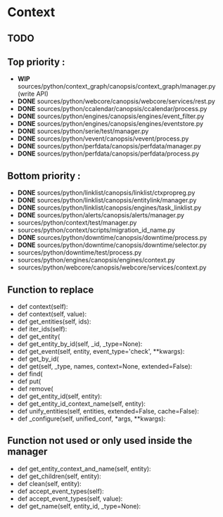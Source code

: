 Context
=======

TODO
----
Top priority :
--------------
  * **WIP**  sources/python/context_graph/canopsis/context_graph/manager.py (write API)
  * **DONE** sources/python/webcore/canopsis/webcore/services/rest.py
  * **DONE** sources/python/ccalendar/canopsis/ccalendar/process.py
  * **DONE** sources/python/engines/canopsis/engines/event_filter.py
  * **DONE** sources/python/engines/canopsis/engines/eventstore.py
  * **DONE** sources/python/serie/test/manager.py
  * **DONE** sources/python/vevent/canopsis/vevent/process.py
  * **DONE** sources/python/perfdata/canopsis/perfdata/manager.py
  * **DONE** sources/python/perfdata/canopsis/perfdata/process.py

Bottom priority :
-----------------
  * **DONE** sources/python/linklist/canopsis/linklist/ctxpropreg.py
  * **DONE** sources/python/linklist/canopsis/entitylink/manager.py
  * **DONE** sources/python/linklist/canopsis/engines/task_linklist.py
  * **DONE** sources/python/alerts/canopsis/alerts/manager.py
  * sources/python/context/test/manager.py
  * sources/python/context/scripts/migration_id_name.py
  * **DONE** sources/python/downtime/canopsis/downtime/process.py
  * **DONE** sources/python/downtime/canopsis/downtime/selector.py
  * sources/python/downtime/test/process.py
  * sources/python/engines/canopsis/engines/context.py
  * sources/python/webcore/canopsis/webcore/services/context.py

Function to replace
-------------------
  * def context(self):
  * def context(self, value):
  * def get_entities(self, ids):
  * def iter_ids(self):
  * def get_entity(
  * def get_entity_by_id(self, _id, _type=None):
  * def get_event(self, entity, event_type='check', **kwargs):
  * def get_by_id(
  * def get(self, _type, names, context=None, extended=False):
  * def find(
  * def put(
  * def remove(
  * def get_entity_id(self, entity):
  * def get_entity_id_context_name(self, entity):
  * def unify_entities(self, entities, extended=False, cache=False):
  * def _configure(self, unified_conf, *args, **kwargs):


Function not used or only used inside the manager
-------------------------------------------------
  * def get_entity_context_and_name(self, entity):
  * def get_children(self, entity):
  * def clean(self, entity):
  * def accept_event_types(self):
  * def accept_event_types(self, value):
  * def get_name(self, entity_id, _type=None):

